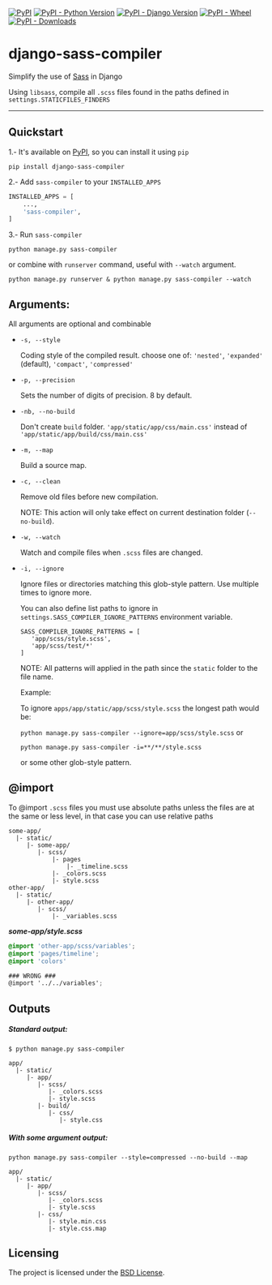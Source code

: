 [![PyPI](https://img.shields.io/pypi/v/django-sass-compiler)](https://pypi.org/project/django-sass-compiler/) 
[![PyPI - Python Version](https://img.shields.io/pypi/pyversions/django-sass-compiler)](https://pypi.org/project/django-sass-compiler/) 
[![PyPI - Django Version](https://img.shields.io/pypi/djversions/django-sass-compiler)](https://pypi.org/project/django-sass-compiler/) 
[![PyPI - Wheel](https://img.shields.io/pypi/wheel/django-sass-compiler)](https://pypi.org/project/django-sass-compiler/) 
[![PyPI - Downloads](https://img.shields.io/pypi/dm/django-sass-compiler)](https://pypi.org/project/django-sass-compiler/) 

django-sass-compiler
===========

Simplify the use of [Sass](https://sass-lang.com/) in Django

Using `libsass`, compile all `.scss` files found in the paths defined in `settings.STATICFILES_FINDERS`

----------

Quickstart
------------

1.- It's available on [PyPI](https://pypi.org/project/django-sass-compiler/), so you can install it using `pip`

```
pip install django-sass-compiler
```

2.- Add `sass-compiler` to your `INSTALLED_APPS`

```python
INSTALLED_APPS = [
    ...,
    'sass-compiler',
]
```

3.- Run `sass-compiler`

```
python manage.py sass-compiler
```
or combine with `runserver` command, useful with `--watch` argument. 
```
python manage.py runserver & python manage.py sass-compiler --watch
```

Arguments:
------------------
All arguments are optional and combinable

* `-s, --style` 

  Coding style of the compiled result. choose one of: `'nested'`, `'expanded'` (default), `'compact'`, `'compressed'`
 

* `-p, --precision` 

  Sets the number of digits of precision. 8 by default.
  
 * `-nb, --no-build` 
  
    Don't create `build` folder. `'app/static/app/css/main.css'` instead of `'app/static/app/build/css/main.css'`

* `-m, --map` 

   Build a source map.
   
* `-c, --clean`

  Remove old files before new compilation. 
  
  NOTE: This action will only take effect on current destination folder (`--no-build`).

* `-w, --watch` 

   Watch and compile files when `.scss` files are changed.
   
* `-i, --ignore` 

   Ignore files or directories matching this glob-style pattern. 
   Use multiple times to ignore more. 
   
   You can also define list paths to ignore in `settings.SASS_COMPILER_IGNORE_PATTERNS` environment variable.
   
   ```
   SASS_COMPILER_IGNORE_PATTERNS = [
      'app/scss/style.scss',
      'app/scss/test/*'
   ]
   ```
   
   NOTE: All patterns will applied in the path since the `static` folder to the file name. 
   
   Example: 
   
   To ignore `apps/app/static/app/scss/style.scss` the longest path would be:
   
   `python manage.py sass-compiler --ignore=app/scss/style.scss` or
   
   `python manage.py sass-compiler -i=**/**/style.scss` 
   
   or some other glob-style pattern.

@import
-------
To @import `.scss` files you must use absolute paths unless the files are at the same or less level, in that case you can use relative paths

```
some-app/
  |- static/
     |- some-app/
        |- scss/
            |- pages
                |- _timeline.scss
            |- _colors.scss
            |- style.scss
other-app/
  |- static/
     |- other-app/
        |- scss/
            |- _variables.scss
```

***some-app/style.scss***
```scss
@import 'other-app/scss/variables';
@import 'pages/timeline';
@import 'colors'
```

```scss
### WRONG ###
@import '../../variables'; 
```

Outputs
---------
##### Standard output:
```
$ python manage.py sass-compiler 
```
```
app/
  |- static/
     |- app/
        |- scss/
           |- _colors.scss
           |- style.scss
        |- build/
           |- css/
              |- style.css
```

##### With some argument output:

```
python manage.py sass-compiler --style=compressed --no-build --map
```

```
app/
  |- static/
     |- app/
        |- scss/
           |- _colors.scss
           |- style.scss
        |- css/
           |- style.min.css
           |- style.css.map
```
Licensing
---------

The project is licensed under the [BSD License](LICENSE).

